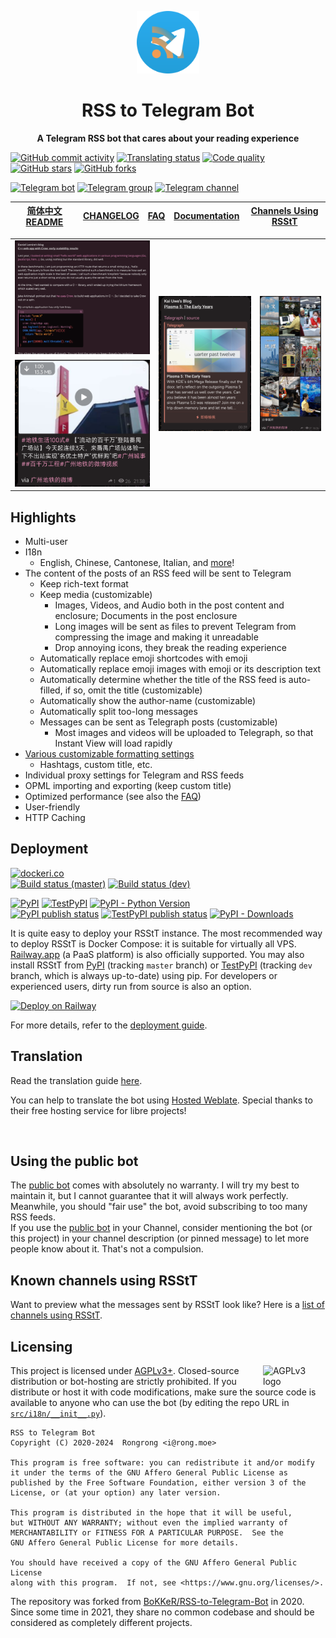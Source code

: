 <p align="center">
<img src="docs/resources/RSStT_icon.svg" alt="RSS to Telegram Bot" width="100">
</p>
<h1 align="center">RSS to Telegram Bot</h1>

<p align="center"><b>A Telegram RSS bot that cares about your reading experience</b></p>

[![GitHub commit activity](https://img.shields.io/github/commit-activity/m/Rongronggg9/RSS-to-Telegram-Bot?logo=git&label=commit)](https://github.com/Rongronggg9/RSS-to-Telegram-Bot/commits)
[![Translating status](https://img.shields.io/weblate/progress/rss-to-telegram-bot?logo=weblate&color=informational)](https://hosted.weblate.org/engage/rss-to-telegram-bot/)
[![Code quality](https://img.shields.io/codefactor/grade/github/Rongronggg9/RSS-to-Telegram-Bot?logo=codefactor)](https://www.codefactor.io/repository/github/rongronggg9/rss-to-telegram-bot)
[![GitHub stars](https://img.shields.io/github/stars/Rongronggg9/Rss-to-Telegram-Bot?style=social)](https://github.com/Rongronggg9/RSS-to-Telegram-Bot/stargazers)
[![GitHub forks](https://img.shields.io/github/forks/Rongronggg9/RSS-to-Telegram-Bot?style=social)](https://github.com/Rongronggg9/RSS-to-Telegram-Bot/fork)

[![Telegram bot](https://img.shields.io/badge/Telegram%20Bot-%40RSStT__Bot-229ed9?logo=telegram&style=for-the-badge)](https://t.me/RSStT_Bot)
[![Telegram group](https://img.shields.io/badge/dynamic/json?url=https%3A%2F%2Fapi.swo.moe%2Fstats%2Ftelegram%2FRSStT_Group&query=count&color=2CA5E0&label=Telegram%20Group&logo=telegram&cacheSeconds=3600&style=for-the-badge)](https://t.me/RSStT_Group)
[![Telegram channel](https://img.shields.io/badge/dynamic/json?url=https%3A%2F%2Fapi.swo.moe%2Fstats%2Ftelegram%2FRSStT_Channel&query=count&color=2CA5E0&label=Telegram%20Channel&logo=telegram&cacheSeconds=3600&style=for-the-badge)](https://t.me/RSStT_Channel)

| [简体中文 README] | [CHANGELOG] | [FAQ] | [Documentation] | [Channels Using RSStT] |
|:-------------:|:-----------:|:-----:|-----------------|:----------------------:|

[简体中文 README]: README.zh.md

[CHANGELOG]: docs/CHANGELOG.md

[FAQ]: docs/FAQ.md

[Documentation]: docs

[Channels Using RSStT]: docs/channels-using-rsstt.md

<table>
    <tr>
        <td><img src="docs/resources/example5.png" alt="Screenshot"></td>
        <td rowspan="2"><img src="docs/resources/example7.png" alt="Screenshot"></td>
        <td rowspan="2"><img src="docs/resources/example8.png" alt="Screenshot"></td>
    </tr>
    <tr>
        <td><img src="docs/resources/example6.png" alt="Screenshot"></td>
    </tr>
</table>

## Highlights

- Multi-user
- I18n
    - English, Chinese, Cantonese, Italian, and [more](docs/translation-guide.md)!
- The content of the posts of an RSS feed will be sent to Telegram
    - Keep rich-text format
    - Keep media (customizable)
        - Images, Videos, and Audio both in the post content and enclosure; Documents in the post enclosure
        - Long images will be sent as files to prevent Telegram from compressing the image and making it unreadable
        - Drop annoying icons, they break the reading experience
    - Automatically replace emoji shortcodes with emoji
    - Automatically replace emoji images with emoji or its description text
    - Automatically determine whether the title of the RSS feed is auto-filled, if so, omit the title (customizable)
    - Automatically show the author-name (customizable)
    - Automatically split too-long messages
    - Messages can be sent as Telegraph posts (customizable)
      - Most images and videos will be uploaded to Telegraph, so that Instant View will load rapidly
- [Various customizable formatting settings](docs/formatting-settings.md)
    - Hashtags, custom title, etc.
- Individual proxy settings for Telegram and RSS feeds
- OPML importing and exporting (keep custom title)
- Optimized performance (see also the [FAQ](docs/FAQ.md#q-how-is-the-performance-of-the-bot))
- User-friendly
- HTTP Caching

## Deployment

[![dockeri.co](https://dockerico.blankenship.io/image/rongronggg9/rss-to-telegram)](https://hub.docker.com/r/rongronggg9/rss-to-telegram)\
[![Build status (master)](https://img.shields.io/github/actions/workflow/status/Rongronggg9/RSS-to-Telegram-Bot/publish-docker-image.yml?branch=master&label=build&logo=docker)](https://github.com/Rongronggg9/RSS-to-Telegram-Bot/actions/workflows/publish-docker-image.yml?query=branch%3Amaster)
[![Build status (dev)](https://img.shields.io/github/actions/workflow/status/Rongronggg9/RSS-to-Telegram-Bot/publish-docker-image.yml?branch=dev&label=build%20%28dev%29&logo=docker)](https://github.com/Rongronggg9/RSS-to-Telegram-Bot/actions/workflows/publish-docker-image.yml?query=branch%3Adev)

[![PyPI](https://img.shields.io/pypi/v/rsstt?logo=pypi&logoColor=white&label=PyPI)](https://pypi.org/project/rsstt/)
[![TestPyPI](https://img.shields.io/badge/dynamic/json?url=https%3A%2F%2Ftest.pypi.org%2Fpypi%2Frsstt%2Fjson&query=%24.info.version&prefix=v&logo=pypi&logoColor=white&label=TestPyPI)](https://test.pypi.org/project/rsstt/)
[![PyPI - Python Version](https://img.shields.io/pypi/pyversions/rsstt?logo=python&label=&labelColor=white)](https://www.python.org)\
[![PyPI publish status](https://img.shields.io/github/actions/workflow/status/Rongronggg9/RSS-to-Telegram-Bot/publish-to-pypi.yml?label=publish&logo=pypi&logoColor=white)](https://github.com/Rongronggg9/RSS-to-Telegram-Bot/actions/workflows/publish-to-pypi.yml)
[![TestPyPI publish status](https://img.shields.io/github/actions/workflow/status/Rongronggg9/RSS-to-Telegram-Bot/publish-to-test-pypi.yml?label=publish%20(TestPyPI)&logo=pypi&logoColor=white)](https://github.com/Rongronggg9/RSS-to-Telegram-Bot/actions/workflows/publish-to-test-pypi.yml)
[![PyPI - Downloads](https://img.shields.io/pypi/dm/rsstt?logo=pypi&logoColor=white)](https://pypi.org/project/rsstt/)

It is quite easy to deploy your RSStT instance. The most recommended way to deploy RSStT is Docker Compose: it is suitable for virtually all VPS. [Railway.app](https://railway.app) (a PaaS platform) is also officially supported. You may also install RSStT from [PyPI](https://pypi.org/project/rsstt/) (tracking `master` branch) or [TestPyPI](https://test.pypi.org/project/rsstt/) (tracking `dev` branch, which is always up-to-date) using pip. For developers or experienced users, dirty run from source is also an option.

<a href="docs/deployment-guide.md#option-2-railwayapp"><img src="https://railway.app/button.svg" height="30" alt="Deploy on Railway"></a>

For more details, refer to the [deployment guide](docs/deployment-guide.md).

## Translation

Read the translation guide [here](docs/translation-guide.md).

You can help to translate the bot using [Hosted Weblate](https://hosted.weblate.org/projects/rss-to-telegram-bot/). Special thanks to their free hosting service for libre projects!

<a href="https://hosted.weblate.org/engage/rss-to-telegram-bot/"><img src="https://hosted.weblate.org/widgets/rss-to-telegram-bot/-/glossary/multi-auto.svg" width = "500" alt="" /></a>

## Using the public bot

The [public bot](https://t.me/RSStT_Bot) comes with absolutely no warranty. I will try my best to maintain it, but I cannot guarantee that it will always work perfectly. Meanwhile, you should "fair use" the bot, avoid subscribing to too many RSS feeds.\
If you use the [public bot](https://t.me/RSStT_Bot) in your Channel, consider mentioning the bot (or this project) in your channel description (or pinned message) to let more people know about it. That's not a compulsion.

## Known channels using RSStT

Want to preview what the messages sent by RSStT look like? Here is a [list of channels using RSStT](docs/channels-using-rsstt.md).

## Licensing

<img src="https://www.gnu.org/graphics/agplv3-with-text-162x68.png" alt="AGPLv3 logo" width="100" align="right">

This project is licensed under [AGPLv3+](LICENSE). Closed-source distribution or bot-hosting are strictly prohibited. If you distribute or host it with code modifications, make sure the source code is available to anyone who can use the bot (by editing the repo URL in [`src/i18n/__init__.py`](src/i18n/__init__.py)).

    RSS to Telegram Bot
    Copyright (C) 2020-2024  Rongrong <i@rong.moe>

    This program is free software: you can redistribute it and/or modify
    it under the terms of the GNU Affero General Public License as
    published by the Free Software Foundation, either version 3 of the
    License, or (at your option) any later version.

    This program is distributed in the hope that it will be useful,
    but WITHOUT ANY WARRANTY; without even the implied warranty of
    MERCHANTABILITY or FITNESS FOR A PARTICULAR PURPOSE.  See the
    GNU Affero General Public License for more details.

    You should have received a copy of the GNU Affero General Public License
    along with this program.  If not, see <https://www.gnu.org/licenses/>.

The repository was forked from [BoKKeR/RSS-to-Telegram-Bot](https://github.com/BoKKeR/RSS-to-Telegram-Bot) in 2020. Since some time in 2021, they share no common codebase and should be considered as completely different projects.
